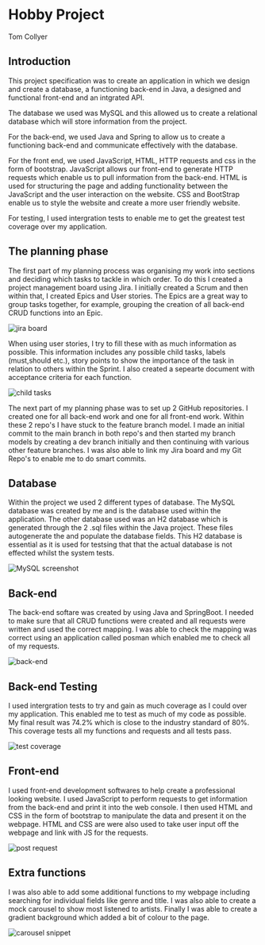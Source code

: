 # Hobby Project 

Tom Collyer

## Introduction

This project specification was to create an application in which we design and create a database, a functioning back-end in Java, a designed and functional front-end and an intgrated API.

The database we used was MySQL and this allowed us to create a relational database which will store information from the project.

For the back-end, we used Java and Spring to allow us to create a functioning back-end and communicate effectively with the database.

For the front end, we used JavaScript, HTML, HTTP requests and css in the form of bootstrap. JavaScript allows our front-end to generate HTTP requests which enable us to pull information from the back-end. HTML is used for structuring the page and adding functionality between the JavaScript and the user interaction on the website. CSS and BootStrap enable us to style the website and create a more user friendly website.

For testing, I used intergration tests to enable me to get the greatest test coverage over my application.



## The planning phase

The first part of my planning process was organising my work into sections and deciding which tasks to tackle in which order. To do this I created a project management board using Jira. I initially created a Scrum and then within that, I created Epics and User stories. The Epics are a great way to group tasks together, for example, grouping the creation of all back-end CRUD functions into an Epic. 

![jira board](https://user-images.githubusercontent.com/93253032/146449569-553947e2-6bfb-4466-8722-aeb81d6e0e0c.png)

When using user stories, I try to fill these with as much information as possible. This information includes any possible child tasks, labels (must,should etc.), story points to show the importance of the task in relation to others within the Sprint. I also created a sepearte document with acceptance criteria for each function. 

![child tasks](https://user-images.githubusercontent.com/93253032/146449944-a071f456-b612-4822-884e-efcaf86cf2ed.png)


The next part of my planning phase was to set up 2 GitHub repositories. I created one for all back-end work and one for all front-end work. Within these 2 repo's I have stuck to the feature branch model. I made an initial commit to the main branch in both repo's and then started my branch models by creating a dev branch initially and then continuing with various other feature branches. I was also able to link my Jira board and my Git Repo's to enable me to do smart commits. 

## Database

Within the project we used 2 different types of database. The MySQL database was created by me and is the database used within the application. The other database used was an H2 database which is generated through the 2 .sql files within the Java project. These files autogenerate the and populate the database fields. This H2 database is essential as it is used for testsing that that the actual database is not effected whilst the system tests. 

![MySQL screenshot](https://user-images.githubusercontent.com/93253032/146450222-b6e95ba7-1220-4aae-ada8-e566cd51fad9.png)


## Back-end

The back-end softare was created by using Java and SpringBoot. I needed to make sure that all CRUD functions were created and all requests were written and used the correct mapping. I was able to check the mapping was correct using an application called posman which enabled me to check all of my requests. 

![back-end](https://user-images.githubusercontent.com/93253032/146450436-8660da77-a7e1-4f88-ba71-9eb71c7f5dff.png)


## Back-end Testing

I used intergration tests to try and gain as much coverage as I could over my application. This enabled me to test as much of my code as possible. My final result was 74.2% which is close to the industry standard of 80%. This coverage tests all my functions and requests and all tests pass. 

![test coverage](https://user-images.githubusercontent.com/93253032/146451112-6ba57c8a-4630-4860-a9d8-a446602598c7.png)


## Front-end

I used front-end development softwares to help create a professional looking website. I used JavaScript to perform requests to get information from the back-end and print it into the web console. I then used HTML and CSS in the form of bootstrap to manipulate the data and present it on the webpage. HTML and CSS are were also used to take user input off the webpage and link with JS for the requests. 

![post request](https://user-images.githubusercontent.com/93253032/146451372-8f4bcefd-3be8-4396-8ab2-5752212486aa.png)


## Extra functions

I was also able to add some additional functions to my webpage including searching for individual fields like genre and title. I was also able to create a mock carousel to show most listened to artists. Finally I was able to create a gradient background which added a bit of colour to the page.

![carousel snippet](https://user-images.githubusercontent.com/93253032/146451511-bac46fca-4d8c-4ccb-8fc1-7e1faec56d6a.png)

